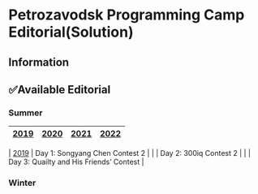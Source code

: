 # Petrozavodsk Programming Camp Editorial(Solution)


## Information


## ✅Available Editorial
### Summer
| [2019](../../tree/main/Summer%202019) | [2020](../../tree/main/Summer%202020) | [2021](../../tree/main/Summer%202021) | [2022](../../tree/main/Summer%202022) |
|------|------|------|------|

| [2019](../../tree/main/Summer%202019) | Day 1: Songyang Chen Contest 2 |
| | Day 2: 300iq Contest 2 |
| | Day 3: Quailty and His Friends’ Contest |
### Winter
